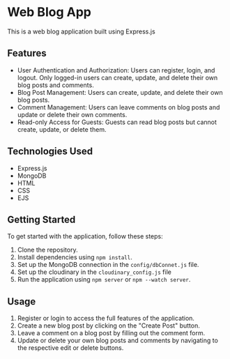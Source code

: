 # Web Blog App

This is a web blog application built using Express.js

## Features

- User Authentication and Authorization: Users can register, login, and logout. Only logged-in users can create, update, and delete their own blog posts and comments.
- Blog Post Management: Users can create, update, and delete their own blog posts.
- Comment Management: Users can leave comments on blog posts and update or delete their own comments.
- Read-only Access for Guests: Guests can read blog posts but cannot create, update, or delete them.

## Technologies Used

- Express.js
- MongoDB
- HTML
- CSS
- EJS

## Getting Started

To get started with the application, follow these steps:

1. Clone the repository.
2. Install dependencies using `npm install`.
3. Set up the MongoDB connection in the `config/dbConnet.js` file.
4. Set up the cloudinary in the `cloudinary_config.js` file
5. Run the application using `npm server` or `npm --watch server`.

## Usage

1. Register or login to access the full features of the application.
2. Create a new blog post by clicking on the "Create Post" button.
3. Leave a comment on a blog post by filling out the comment form.
4. Update or delete your own blog posts and comments by navigating to the respective edit or delete buttons.